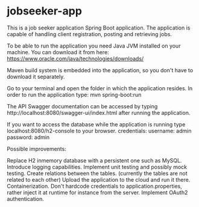 # jobseeker-app

This is a job seeker application Spring Boot application.
The application is capable of handling client registration, posting and retrieving jobs.


To be able to run the application you need Java JVM installed on your machine.
You can download it from here: https://www.oracle.com/java/technologies/downloads/

Maven build system is embedded into the application, so you don't have to download it separately.

Go to your terminal and open the folder in which the application resides.
In order to run the application type: mvn spring-boot:run


The API Swagger documentation can be accessed by typing http://localhost:8080/swagger-ui/index.html after running the application.

If you want to access the database while the application is running type localhost:8080/h2-console to your browser.
credentials:
username: admin
password: admin

Possible improvements:

Replace H2 inmemory database with a persistent one such as MySQL.
Introduce logging capabilities.
Implement unit testing and possibly mock testing.
Create relations between the tables. (currently the tables are not related to each other)
Upload the application to the cloud and run it there.
Containerization.
Don't hardcode credentials to application.properties, rather inject it at runtime for instance from the server.
Implement OAuth2 authentication.
